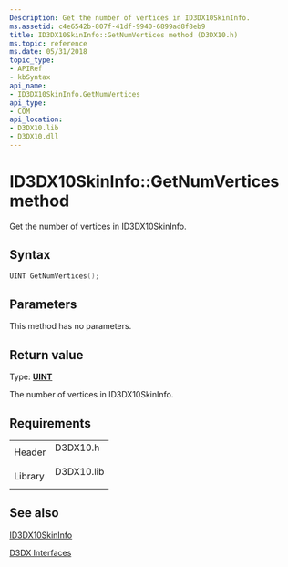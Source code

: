 ```yaml
---
Description: Get the number of vertices in ID3DX10SkinInfo.
ms.assetid: c4e6542b-807f-41df-9940-6899ad8f8eb9
title: ID3DX10SkinInfo::GetNumVertices method (D3DX10.h)
ms.topic: reference
ms.date: 05/31/2018
topic_type: 
- APIRef
- kbSyntax
api_name: 
- ID3DX10SkinInfo.GetNumVertices
api_type: 
- COM
api_location: 
- D3DX10.lib
- D3DX10.dll
---
```


# ID3DX10SkinInfo::GetNumVertices method

Get the number of vertices in ID3DX10SkinInfo.

## Syntax


```C++
UINT GetNumVertices();
```



## Parameters

This method has no parameters.

## Return value

Type: **[**UINT**](https://msdn.microsoft.com/library/Aa383751(v=VS.85).aspx)**

The number of vertices in ID3DX10SkinInfo.

## Requirements



|                    |                                                                                       |
|--------------------|---------------------------------------------------------------------------------------|
| Header<br/>  | <dl> <dt>D3DX10.h</dt> </dl>   |
| Library<br/> | <dl> <dt>D3DX10.lib</dt> </dl> |



## See also

<dl> <dt>

[ID3DX10SkinInfo](id3dx10skininfo.md)
</dt> <dt>

[D3DX Interfaces](d3d10-graphics-reference-d3dx10-interfaces.md)
</dt> </dl>

 

 




